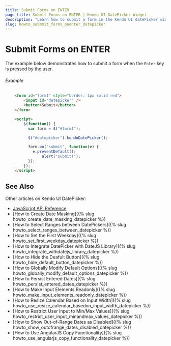 ```yaml
---
title: Submit Forms on ENTER
page_title: Submit Forms on ENTER | Kendo UI DatePicker Widget
description: "Learn how to submit a form in the Kendo UI datePicker widget when users press `Enter`."
slug: howto_submmit_forms_onenter_datepicker
---
```


# Submit Forms on ENTER

The example below demonstrates how to submit a form when the `Enter` key is pressed by the user.

###### Example

```html
    <form id="form1" style="border: 1px solid red">
   	    <input id="datepicker" />
        <button>Submit</button>
    </form>

    <script>
        $(function() {
          var form = $("#form1");

          $("#datepicker").kendoDatePicker();

          form.on("submit", function(e) {
            e.preventDefault();
                alert("submit!");    
          });
        });
    </script>
```

## See Also

Other articles on Kendo UI DatePicker:

* [JavaScript API Reference](/api/javascript/ui/datepicker)
* [How to Create Date Masking]({% slug howto_create_date_masking_datepicker %})
* [How to Select Ranges between DatePickers]({% slug howto_select_ranges_between_datepicker %})
* [How to Set the First Weekday]({% slug howto_set_first_weekday_datepicker %})
* [How to Integrate DatePicker with DateJS Library]({% slug howto_integrate_withdatejs_library_datepicker %})
* [How to Hide the Deafult Button]({% slug howto_hide_default_button_datepicker %})
* [How to Globally Modify Default Options]({% slug howto_globally_modify_default_options_datepicker %})
* [How to Persist Entered Dates]({% slug howto_persist_entered_dates_datepicker %})
* [How to Make Input Elements Readonly]({% slug howto_make_input_elements_readonly_datepicker %})
* [How to Resize Calendar Based on Input Width]({% slug howto_use_resize_calendar_basedon_input_width_datepicker %})
* [How to Restrict User Input to Min/Max Values]({% slug howto_restrict_user_input_minandmax_values_datepicker %})
* [How to Show Out-of-Range Dates as Disabled]({% slug howto_show_outofrange_dates_disabled_datepicker %})
* [How to Use AngularJS Copy Functionality]({% slug howto_use_angularjs_copy_functionality_datepicker %})
